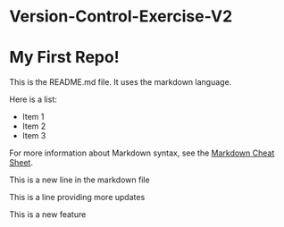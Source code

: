 # Version-Control-Exercise-V2

# My First Repo!

This is the README.md file. It uses the markdown language.

Here is a list:

  + Item 1
  + Item 2
  + Item 3

For more information about Markdown syntax, see the [Markdown Cheat Sheet](https://www.markdownguide.org/cheat-sheet/).

This is a new line in the markdown file


This is a line providing more updates


This is a new feature